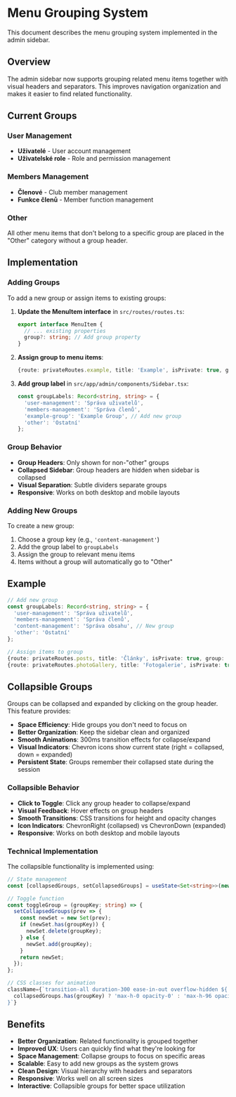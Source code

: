 # Menu Grouping System

This document describes the menu grouping system implemented in the admin sidebar.

## Overview

The admin sidebar now supports grouping related menu items together with visual headers and separators. This improves navigation organization and makes it easier to find related functionality.

## Current Groups

### User Management
- **Uživatelé** - User account management
- **Uživatelské role** - Role and permission management

### Members Management  
- **Členové** - Club member management
- **Funkce členů** - Member function management

### Other
All other menu items that don't belong to a specific group are placed in the "Other" category without a group header.

## Implementation

### Adding Groups

To add a new group or assign items to existing groups:

1. **Update the MenuItem interface** in `src/routes/routes.ts`:
   ```typescript
   export interface MenuItem {
     // ... existing properties
     group?: string; // Add group property
   }
   ```

2. **Assign group to menu items**:
   ```typescript
   {route: privateRoutes.example, title: 'Example', isPrivate: true, group: 'example-group'}
   ```

3. **Add group label** in `src/app/admin/components/Sidebar.tsx`:
   ```typescript
   const groupLabels: Record<string, string> = {
     'user-management': 'Správa uživatelů',
     'members-management': 'Správa členů',
     'example-group': 'Example Group', // Add new group
     'other': 'Ostatní'
   };
   ```

### Group Behavior

- **Group Headers**: Only shown for non-"other" groups
- **Collapsed Sidebar**: Group headers are hidden when sidebar is collapsed
- **Visual Separation**: Subtle dividers separate groups
- **Responsive**: Works on both desktop and mobile layouts

### Adding New Groups

To create a new group:

1. Choose a group key (e.g., `'content-management'`)
2. Add the group label to `groupLabels`
3. Assign the group to relevant menu items
4. Items without a group will automatically go to "Other"

## Example

```typescript
// Add new group
const groupLabels: Record<string, string> = {
  'user-management': 'Správa uživatelů',
  'members-management': 'Správa členů',
  'content-management': 'Správa obsahu', // New group
  'other': 'Ostatní'
};

// Assign items to group
{route: privateRoutes.posts, title: 'Články', isPrivate: true, group: 'content-management'},
{route: privateRoutes.photoGallery, title: 'Fotogalerie', isPrivate: true, group: 'content-management'},
```

## Collapsible Groups

Groups can be collapsed and expanded by clicking on the group header. This feature provides:

- **Space Efficiency**: Hide groups you don't need to focus on
- **Better Organization**: Keep the sidebar clean and organized
- **Smooth Animations**: 300ms transition effects for collapse/expand
- **Visual Indicators**: Chevron icons show current state (right = collapsed, down = expanded)
- **Persistent State**: Groups remember their collapsed state during the session

### Collapsible Behavior

- **Click to Toggle**: Click any group header to collapse/expand
- **Visual Feedback**: Hover effects on group headers
- **Smooth Transitions**: CSS transitions for height and opacity changes
- **Icon Indicators**: ChevronRight (collapsed) vs ChevronDown (expanded)
- **Responsive**: Works on both desktop and mobile layouts

### Technical Implementation

The collapsible functionality is implemented using:

```typescript
// State management
const [collapsedGroups, setCollapsedGroups] = useState<Set<string>>(new Set());

// Toggle function
const toggleGroup = (groupKey: string) => {
  setCollapsedGroups(prev => {
    const newSet = new Set(prev);
    if (newSet.has(groupKey)) {
      newSet.delete(groupKey);
    } else {
      newSet.add(groupKey);
    }
    return newSet;
  });
};

// CSS classes for animation
className={`transition-all duration-300 ease-in-out overflow-hidden ${
  collapsedGroups.has(groupKey) ? 'max-h-0 opacity-0' : 'max-h-96 opacity-100'
}`}
```

## Benefits

- **Better Organization**: Related functionality is grouped together
- **Improved UX**: Users can quickly find what they're looking for
- **Space Management**: Collapse groups to focus on specific areas
- **Scalable**: Easy to add new groups as the system grows
- **Clean Design**: Visual hierarchy with headers and separators
- **Responsive**: Works well on all screen sizes
- **Interactive**: Collapsible groups for better space utilization
